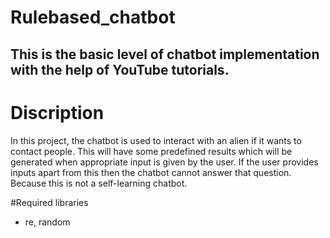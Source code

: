 # Rulebased_chatbot
This is the basic level of chatbot implementation with the help of YouTube tutorials.
----------------------------------------------------------------------------------------
# Discription
In this project, the chatbot is used to interact with an alien if it wants to contact people. This will have some predefined results which will be generated when appropriate input is given by the user. If the user provides inputs apart from this then the chatbot cannot answer that question. Because this is not a self-learning chatbot.

#Required libraries
- re, random





